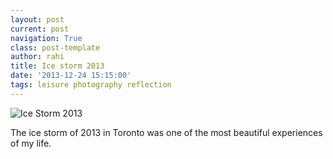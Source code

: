 ```yaml
---
layout: post
current: post
navigation: True
class: post-template
author: rahi
title: Ice storm 2013
date: '2013-12-24 15:15:00'
tags: leisure photography reflection
---
```


![Ice Storm 2013](https://i.imgur.com/mWZh3aY.jpg)

The ice storm of 2013 in Toronto was one of the most beautiful experiences of my life.
